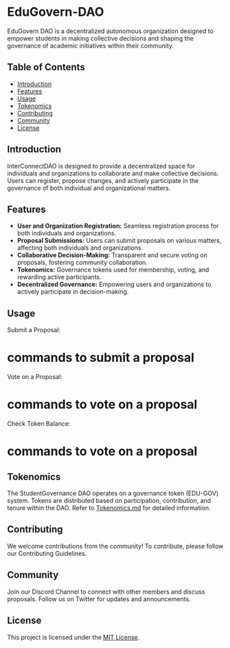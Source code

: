 # EduGovern-DAO
EduGovern DAO is a decentralized autonomous organization designed to empower students in making collective decisions and shaping the governance of academic initiatives within their community.



## Table of Contents

- [Introduction](#introduction)
- [Features](#features)
- [Usage](#usage)
- [Tokenomics](#tokenomics)
- [Contributing](#contributing)
- [Community](#community)
- [License](#license)

## Introduction

InterConnectDAO is designed to provide a decentralized space for individuals and organizations to collaborate and make collective decisions. Users can register, propose changes, and actively participate in the governance of both individual and organizational matters.


## Features

- **User and Organization Registration:** Seamless registration process for both individuals and organizations.
- **Proposal Submissions:** Users can submit proposals on various matters, affecting both individuals and organizations.
- **Collaborative Decision-Making:** Transparent and secure voting on proposals, fostering community collaboration.
- **Tokenomics:** Governance tokens used for membership, voting, and rewarding active participants.
- **Decentralized Governance:** Empowering users and organizations to actively participate in decision-making.


 
## Usage

Submit a Proposal:
# commands to submit a proposal


Vote on a Proposal:
# commands to vote on a proposal


Check Token Balance:
# commands to vote on a proposal

## Tokenomics
The StudentGovernance DAO operates on a governance token (EDU-GOV) system. Tokens are distributed based on participation, contribution, and tenure within the DAO. Refer to [Tokenomics.md](https://github.com/successaje/EduGovern-DAO/blob/main/Tokenomic.MD) for detailed information.

## Contributing
We welcome contributions from the community! To contribute, please follow our Contributing Guidelines.

## Community
Join our Discord Channel to connect with other members and discuss proposals.
Follow us on Twitter for updates and announcements.

## License
This project is licensed under the [MIT License](https://choosealicense.com/licenses/mit/).

